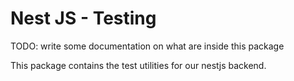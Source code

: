 # Nest JS - Testing

TODO: write some documentation on what are inside this package

This package contains the test utilities for our nestjs backend.
